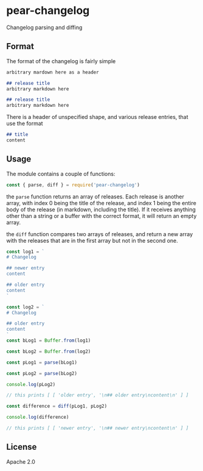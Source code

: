 # pear-changelog

Changelog parsing and diffing

## Format

The format of the changelog is fairly simple

```markdown
arbitrary mardown here as a header

## release title
arbitrary markdown here

## release title
arbitrary markdown here
```

There is a header of unspecified shape, and various release entries, that use the format 

```markdown
## title
content
```

## Usage

The module contains a couple of functions:

```javascript
const { parse, diff } = require('pear-changelog')
```

the `parse` function returns an array of releases.
Each release is another array, with index 0 being the title of the release, and index 1 being the entire body of the release (in markdown, including the title).
If it receives anything other than a string or a buffer with the correct format, it will return an empty array.

the `diff` function compares two arrays of releases, and return a new array with the releases that are in the first array but not in the second one.

```javascript
const log1 = `
# Changelog

## newer entry
content

## older entry
content
`

const log2 = `
# Changelog

## older entry
content
`
const bLog1 = Buffer.from(log1)

const bLog2 = Buffer.from(log2)

const pLog1 = parse(bLog1)

const pLog2 = parse(bLog2)

console.log(pLog2)

// this prints [ [ 'older entry', '\n## older entry\ncontent\n' ] ]

const difference = diff(pLog1, pLog2)

console.log(difference)

// this prints [ [ 'newer entry', '\n## newer entry\ncontent\n' ] ]

```

## License

Apache 2.0
